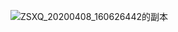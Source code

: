 ![ZSXQ_20200408_160626442的副本](https://github.com/user-attachments/assets/92abe34a-f731-458e-b26d-7fd05e951bd9)
